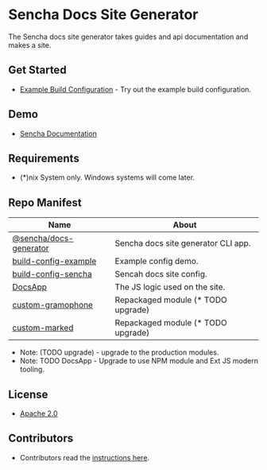 # Sencha Docs Site Generator
The Sencha docs site generator takes guides and api documentation and makes a site. 

## Get Started

* [Example Build Configuration](./packages/build-config-example) - Try out the example build configuration.

## Demo

* [Sencha Documentation](https://docs.sencha.com)

## Requirements

* (*)nix System only. Windows systems will come later.

## Repo Manifest

| Name                                                     |   About                                 |
|----------------------------------------------------------|-----------------------------------------|
| [@sencha/docs-generator](./packages/docs-generator)      | Sencha docs site generator CLI app.     |
| [build-config-example](./packages/build-config-example)  | Example config demo.                    |
| [build-config-sencha](./packages/build-config-sencha)    | Sencah docs site config.                |
| [DocsApp](./pakcages/DocsApp)                            | The JS logic used on the site.          |
| [custom-gramophone](./packages/custom-gramophone)        | Repackaged module (* TODO upgrade)      |
| [custom-marked](./packages/custom-marked)                | Repackaged module (* TODO upgrade)      |

* Note: (TODO upgrade) - upgrade to the production modules. 
* Note: TODO DocsApp - Upgrade to use NPM module and Ext JS modern tooling. 

## License

* [Apache 2.0](./LICENSE.md)

## Contributors

* Contributors read the [instructions here](./CONTRIBUTOR.md).



 
 


